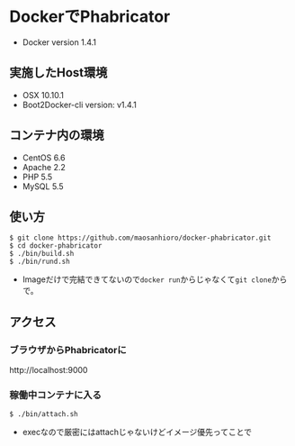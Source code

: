 # DockerでPhabricator

* Docker version 1.4.1

## 実施したHost環境
* OSX 10.10.1
* Boot2Docker-cli version: v1.4.1

## コンテナ内の環境
* CentOS 6.6
* Apache 2.2
* PHP 5.5
* MySQL 5.5

## 使い方

```
$ git clone https://github.com/maosanhioro/docker-phabricator.git
$ cd docker-phabricator
$ ./bin/build.sh
$ ./bin/rund.sh
```

* Imageだけで完結できてないので`docker run`からじゃなくて`git clone`からで。

## アクセス
### ブラウザからPhabricatorに

http://localhost:9000

### 稼働中コンテナに入る

```
$ ./bin/attach.sh
```
* execなので厳密にはattachじゃないけどイメージ優先ってことで

